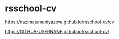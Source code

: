 # rsschool-cv

https://nazimajumaniyazova.github.io/rsschool-cv/cv

https://GITHUB-USERNAME.github.io/rsschool-cv/